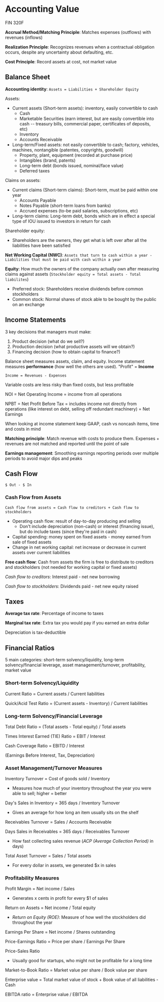 # Accounting Value

FIN 320F

**Accrual Method/Matching Principle**: Matches expenses (outflows) with revenues (inflows)

**Realization Principle**: Recognizes revenues when a contractual obligation occurs, despite any uncertainty about defaulting, etc.

**Cost Principle**: Record assets at cost, not market value

## Balance Sheet
**Accounting identity**: `Assets = Liabilities + Shareholder Equity`

Assets:

- Current assets (Short-term assets): inventory, easily convertible to cash
    - Cash
    - Marketable Securities (earn interest, but are easily convertible into cash -- treasury bills, commercial paper, certificates of deposits, etc)
    - Inventory
    - Accounts Receivable
- Long-term/Fixed assets: not easily convertible to cash; factory, vehicles, machines, nontangible (patentes, copyrights, goodwill)
    - Property, plant, equipment (recorded at purchase price)
    - Intangibles (brand, patents)
    - Long-term debt (bonds issued, nominal/face value)
    - Deferred taxes

Claims on assets:

- Current claims (Short-term claims): Short-term, must be paid within one year
    - Accounts Payable
    - Notes Payable (short-term loans from banks)
    - Accrued expenses (to-be paid salaries, subscriptions, etc)
- Long-term claims: Long-term debt, bonds which are in effect a special type of IOU issued to investors in return for cash

Shareholder equity:

- Shareholders are the owners, they get what is left over after all the liabilities have been satisfied

**Net Working Capital (NWC)**: `Assets that turn to cash within a year - Liabilities that must be paid with cash within a year`

**Equity**: How much the owners of the company actually own after measuring claims against assets (`Stockholder equity = Total assets - Total liabilites`)

- Preferred stock: Shareholders receive dividends before common stockholders
- Common stock: Normal shares of stock able to be bought by the public on an exchange

## Income Statements

3 key decisions that managers must make:

1. Product decision (what do we sell?)
2. Production decision (what productive assets will we obtain?)
3. Financing decision (how to obtain capital to finance?)

Balance sheet measures assets, claim, and equity. Income statement measures **performance** (how well the others are used). "Profit" = **Income**

`Income = Revenues - Expenses`

Variable costs are less risky than fixed costs, but less profitable

NOI = Net Operating Income = income from all operations

NPBT = Net Profit Before Tax = includes income not directly from operations (like interest on debt, selling off redundant machinery) = Net Earnings

When looking at income statement keep GAAP, cash vs noncash items, time and costs in mind

**Matching principle**: Match revenue with costs to produce them. Expenses + revenues are not matched and reported until the point of sale

**Earnings management**: Smoothing earnings reporting periods over multiple periods to avoid major dips and peaks

## Cash Flow

`$ Out - $ In`

### Cash Flow from Assets

`Cash flow from assets = Cash flow to creditors + Cash flow to stockholders`

- Operating cash flow: result of day-to-day producing and selling
    - Don't include depreciation (non-cash) or interest (financing issue), but do include taxes (since they're paid in cash)
- Capital spending: money spent on fixed assets - money earned from sale of fixed assets
- Change in net working capital: net increase or decrease in current assets over current liabilities

**Free cash flow**: Cash from assets the firm is free to distribute to creditors and stockholders (not needed for working capital or fixed assets)

*Cash flow to creditors*: Interest paid - net new borrowing

*Cash flow to stockholders*: Dividends paid - net new equity raised

## Taxes

**Average tax rate**: Percentage of income to taxes

**Marginal tax rate**: Extra tax you would pay if you earned an extra dollar

Depreciation is tax-deductible

## Financial Ratios

5 main categories: short-term solvency/liquidity, long-term solvency/financial leverage, asset management/turnover, profitability, market value

### Short-term Solvency/Liquidity

Current Ratio = Current assets / Current liabilities

Quick/Acid Test Ratio = (Current assets - Inventory) / Current liabilities

### Long-term Solvency/Financial Leverage

Total Debt Ratio = (Total assets - Total equity) / Total assets

Times Interest Earned (TIE) Ratio = EBIT / Interest

Cash Coverage Ratio = EBITD / Interest

(Earnings Before Interest, Tax, Depreciation)

### Asset Management/Turnover Measures

Inventory Turnover = Cost of goods sold / Inventory

- Measures how much of your inventory throughout the year you were able to sell; higher = better

Day's Sales in Inventory = 365 days / Inventory Turnover

- Gives an average for how long an item usually sits on the shelf

Receivables Turnover = Sales / Accounts Receivable

Days Sales in Receivables = 365 days / Receivables Turnover

- How fast collecting sales revenue (*ACP (Average Collection Period)* in days)

Total Asset Turnover = Sales / Total assets

- For every dollar in assets, we generated $x in sales

### Profitability Measures

Profit Margin = Net income / Sales

- Generates x cents in profit for every $1 of sales

Return on Assets = Net income / Total equity

- *Return on Equity (ROE)*: Measure of how well the stockholders did throughout the year

Earnings Per Share = Net income / Shares outstanding

Price-Earnings Ratio = Price per share / Earnings Per Share

Price-Sales Ratio

- Usually good for startups, who might not be profitable for a long time

Market-to-Book Ratio = Market value per share / Book value per share

Enterprise value = Total market value of stock + Book value of all liabilities - Cash

EBITDA ratio = Enterprise value / EBITDA
